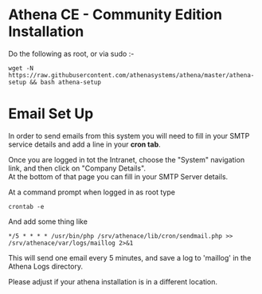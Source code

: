 Athena CE - Community Edition Installation
========
Do the following as root, or via sudo :-

`wget -N https://raw.githubusercontent.com/athenasystems/athena/master/athena-setup && bash athena-setup`


Email Set Up
=========
In order to send emails from this system you will need to fill in your SMTP service details and add a line in your **cron tab**.

Once you are logged in tot the Intranet, choose the "System" navigation link, and then click on "Company Details".  
At the bottom of that page you can fill in your SMTP Server details.

At a command prompt when logged in as root type

`crontab -e`

And add some thing like

`*/5 * * * * /usr/bin/php /srv/athenace/lib/cron/sendmail.php >> /srv/athenace/var/logs/maillog 2>&1`

This will send one email every 5 minutes, and save a log to 'maillog' in the Athena Logs directory.  

Please adjust if your athena installation is in a different location.

